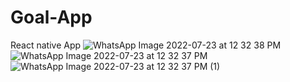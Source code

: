 # Goal-App
React native App
![WhatsApp Image 2022-07-23 at 12 32 38 PM](https://user-images.githubusercontent.com/86047367/180594514-136b349a-9f1e-4c2e-b5da-59b05f206af1.jpeg)
![WhatsApp Image 2022-07-23 at 12 32 37 PM](https://user-images.githubusercontent.com/86047367/180594528-182d5360-7d22-46ae-b004-20033b53e51d.jpeg)
![WhatsApp Image 2022-07-23 at 12 32 37 PM (1)](https://user-images.githubusercontent.com/86047367/180594533-4a0afe44-30d7-4141-b638-087f95e0db20.jpeg)
